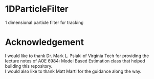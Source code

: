 # 1DParticleFilter
1 dimensional particle filter for tracking 

# Acknowledgement 
I would like to thank Dr. Mark L. Psiaki of Virginia Tech for providing the lecture notes of AOE 6984: Model Based Estimation class 
that helped building this repository.<br />
I would also like to thank Matt Marti for the guidance along the way. 

